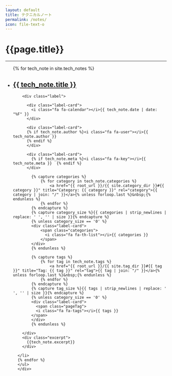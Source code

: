 ```yaml
---
layout: default
title: テクニカルノート
permalink: /notes/
icon: file-text-o
---
```


<div class="page clearfix" notes>
      <div class="left">
      <h1>{{page.title}}</h1>
      <hr>
      <ul>
      {% for tech_note in site.tech_notes %}
      <li>
      <h2><a class="post-link" href="{{ tech_note.url | prepend: site.baseurl }}">{{ tech_note.title }}</a></h2>      
    
        <div class="label">
              
          <div class="label-card">
            <i class="fa fa-calendar"></i>{{ tech_note.date | date: "%F" }}
          </div>
              
          <div class="label-card">
          {% if tech_note.author %}<i class="fa fa-user"></i>{{ tech_note.author }}
          {% endif %}
          </div>
          
          <div class="label-card">
            {% if tech_note.meta %}<i class="fa fa-key"></i>{{ tech_note.meta }}  {% endif %}
          </div>
        
            {% capture categories %}
                {% for category in tech_note.categories %}
                    <a href="{{ root_url }}/{{ site.category_dir }}#{{ category }}" title="Category: {{ category }}" rel="category">{{ category | join: "/" }}</a>{% unless forloop.last %}&nbsp;{% endunless %}
                {% endfor %}
            {% endcapture %}
            {% capture category_size %}{{ categories | strip_newlines | replace: ' ', '' | size }}{% endcapture %}
            {% unless category_size == '0' %}
            <div class="label-card">
                <span class="categories">
                  <i class="fa fa-th-list"></i>{{ categories }}
                </span>   
            </div>            
            {% endunless %}
            
            {% capture tags %}
                {% for tag in tech_note.tags %}
                    <a href="{{ root_url }}/{{ site.tag_dir }}#{{ tag }}" title="Tag: {{ tag }}" rel="tag">{{ tag | join: "/" }}</a>{% unless forloop.last %}&nbsp;{% endunless %}
                {% endfor %}
            {% endcapture %}   
            {% capture tag_size %}{{ tags | strip_newlines | replace: ' ', '' | size }}{% endcapture %}
            {% unless category_size == '0' %}
            <div class="label-card">
              <span class="pageTag">
              <i class="fa fa-tags"></i>{{ tags }}
            </span>
            </div>            
            {% endunless %}        
        
        </div> 
        <div class="excerpt">
          {{tech_note.excerpt}}
        </div>
        
      </li>
      {% endfor %}
      </ul>
      </div>
</div>

